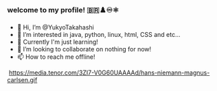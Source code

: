 ### welcome to my profile! 🇧🇷♟️♾️⚛️
- 👋 Hi, I’m @YukyoTakahashi
- 👀 I’m interested in java, python, linux, html, CSS and etc...
- 🌱 Currently I'm just learning!
- 💞️ I’m looking to collaborate on nothing for now!
- 📫 How to reach me offline!

![]()
https://media.tenor.com/3ZI7-V0G60UAAAAd/hans-niemann-magnus-carlsen.gif

<!--YukyoTakahashi/YukyoTakahashi is a ✨ special ✨ repository because its `README.md` (this file) appears on your GitHub profile.
You can click the Preview link to take a look at your changes.-->

